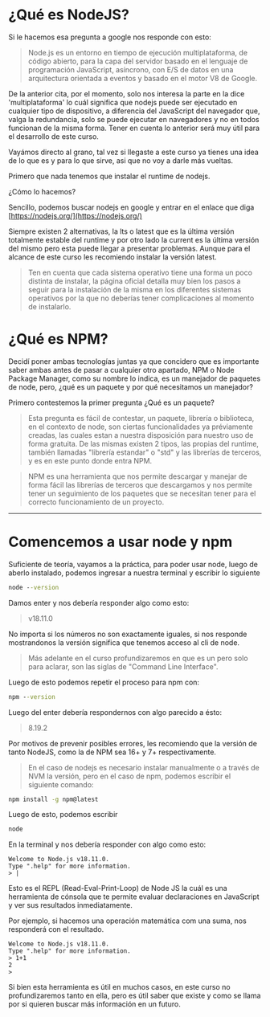 # ¿Qué es NodeJS?
Si le hacemos esa pregunta a google nos responde con esto:

> Node.js es un entorno en tiempo de ejecución multiplataforma, de código abierto, para la capa del servidor basado en el lenguaje de programación JavaScript, asíncrono, con E/S de datos en una arquitectura orientada a eventos y basado en el motor V8 de Google.

De la anterior cita, por el momento, solo nos interesa la parte en la dice 'multiplataforma' lo cuál significa que nodejs puede ser ejecutado en cualquier tipo de dispositivo, a diferencia del JavaScript del navegador que, valga la redundancia, solo se puede ejecutar en navegadores y no en todos funcionan de la misma forma. Tener en cuenta lo anterior será muy útil para el desarrollo de este curso.

Vayámos directo al grano, tal vez si llegaste a este curso ya tienes una idea de lo que es y para lo que sirve, asi que no voy a darle más vueltas.

Primero que nada tenemos que instalar el runtime de nodejs.

¿Cómo lo hacemos?

Sencillo, podemos buscar nodejs en google y entrar en el enlace que diga [https://nodejs.org/](https://nodejs.org/)

Siempre existen 2 alternativas, la lts o latest que es la última versión totalmente estable del runtime y por otro lado la current es la última versión del mismo pero esta puede llegar a presentar problemas. Aunque para el alcance de este curso les recomiendo instalar la versión latest.

> Ten en cuenta que cada sistema operativo tiene una forma un poco distinta de instalar, la página oficial detalla muy bien los pasos a seguir para la instalación de la misma en los diferentes sistemas operativos por la que no deberías tener complicaciones al momento de instalarlo.

# ¿Qué es NPM?

Decidí poner ambas tecnologías juntas ya que concidero que es importante saber ambas antes de pasar a cualquier otro apartado, NPM o Node Package Manager, como su nombre lo indica, es un manejador de paquetes de node, pero, ¿qué es un paquete y por qué necesitamos un manejador?

Primero contestemos la primer pregunta ¿Qué es un paquete?

> Esta pregunta es fácil de contestar, un paquete, librería o biblioteca, en el contexto de node, son ciertas funcionalidades ya préviamente creadas, las cuales estan a nuestra disposición para nuestro uso de forma gratuita. De las mismas existen 2 tipos, las propias del runtime, también llamadas "librería estandar" o "std" y las librerías de terceros, y es en este punto donde entra NPM.

> NPM es una herramienta que nos permite descargar y manejar de forma fácil las librerías de terceros que descargamos y nos permite tener un seguimiento de los paquetes que se necesitan tener para el correcto funcionamiento de un proyecto.

---

# Comencemos a usar node y npm

Suficiente de teoría, vayamos a la práctica, para poder usar node, luego de aberlo instalado, podemos ingresar a nuestra terminal y escribir lo siguiente

```cmd
node --version
```

Damos enter y nos debería responder algo como esto:

> v18.11.0

No importa si los números no son exactamente iguales, si nos responde mostrandonos la versión significa que tenemos acceso al cli de node.

> Más adelante en el curso profundizaremos en que es un pero solo para aclarar, son las siglas de "Command Line Interface".

Luego de esto podemos repetir el proceso para npm con:

```cmd
npm --version
```

Luego del enter debería respondernos con algo parecido a ésto:

> 8.19.2

Por motivos de prevenir posibles errores, les recomiendo que la versión de tanto NodeJS, como la de NPM sea 16+ y 7+ respectivamente.

> En el caso de nodejs es necesario instalar manualmente o a través de NVM la versión, pero en el caso de npm, podemos escribir el siguiente comando:

```cmd
npm install -g npm@latest
```

Luego de esto, podemos escribir

```cmd
node
```

En la terminal y nos debería responder con algo como esto:

```
Welcome to Node.js v18.11.0.
Type ".help" for more information.
> |
```
Esto es el REPL (Read-Eval-Print-Loop) de Node JS la cuál es una herramienta de cónsola que te permite evaluar declaraciones en JavaScript y ver sus resultados inmediatamente.

Por ejemplo, si hacemos una operación matemática com una suma, nos responderá con el resultado.

```
Welcome to Node.js v18.11.0.
Type ".help" for more information.
> 1+1
2
>
```

Si bien esta herramienta es útil en muchos casos, en este curso no profundizaremos tanto en ella, pero es útil saber que existe y como se llama por si quieren buscar más información en un futuro.

